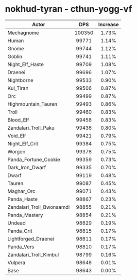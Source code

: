 # nokhud-tyran - cthun-yogg-vf
| Actor | DPS | Increase |
|---|:---:|:---:|
|Mechagnome|100350|1.73%|
|Human|99771|1.14%|
|Gnome|99744|1.12%|
|Goblin|99741|1.11%|
|Night_Elf_Haste|99709|1.08%|
|Draenei|99696|1.07%|
|Nightborne|99533|0.90%|
|Kul_Tiran|99506|0.87%|
|Orc|99499|0.87%|
|Highmountain_Tauren|99493|0.86%|
|Troll|99460|0.83%|
|Blood_Elf|99458|0.83%|
|Zandalari_Troll_Paku|99436|0.80%|
|Void_Elf|99421|0.79%|
|Night_Elf_Crit|99384|0.75%|
|Worgen|99378|0.75%|
|Panda_Fortune_Cookie|99359|0.73%|
|Dark_Iron_Dwarf|99335|0.70%|
|Dwarf|99119|0.48%|
|Tauren|99087|0.45%|
|Maghar_Orc|99071|0.43%|
|Panda_Haste|98867|0.23%|
|Zandalari_Troll_Bwonsamdi|98855|0.21%|
|Panda_Mastery|98854|0.21%|
|Undead|98829|0.19%|
|Panda_Crit|98815|0.17%|
|Lightforged_Draenei|98811|0.17%|
|Panda_Vers|98810|0.17%|
|Zandalari_Troll_Kimbul|98799|0.16%|
|Vulpera|98648|0.01%|
|Base|98643|0.00%|
